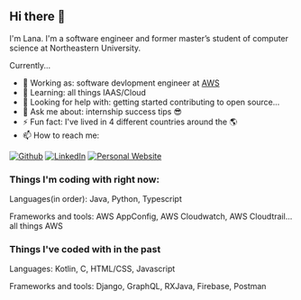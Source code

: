 ## Hi there 👋

<!--
**alannaa/alannaa** is a ✨ _special_ ✨ repository because its `README.md` (this file) appears on your GitHub profile.
-->

I'm Lana. I'm a software engineer and former master’s student of computer science at Northeastern University.

Currently...
- 🔭 Working as: software devlopment engineer at [AWS](https://aws.amazon.com)
- 🌱 Learning: all things IAAS/Cloud
- 🤔 Looking for help with: getting started contributing to open source...
- 💬 Ask me about: internship success tips 😎 
- ⚡ Fun fact: I've lived in 4 different countries around the 🌎
- 📫 How to reach me: 
<p>
  <a href="https://github.com/alannapasco" target="_blank"><img alt="Github" src="https://img.shields.io/badge/GitHub-%2312100E.svg?&style=for-the-badge&logo=Github&logoColor=white" /></a> 
  <a href="https://www.linkedin.com/in/alanna-pasco-8918028b/" target="_blank"><img alt="LinkedIn" src="https://img.shields.io/badge/linkedin-%230077B5.svg?&style=for-the-badge&logo=linkedin&logoColor=white" /></a> 
    <a href="https://alannapasco.github.io" target="_blank"><img alt="Personal Website" src="https://img.shields.io/badge/-Personal%20Website-lightgrey/?style=for-the-badge" /></a> 
</p>

### Things I'm coding with right now:

Languages(in order): Java, Python, Typescript

Frameworks and tools: AWS AppConfig, AWS Cloudwatch, AWS Cloudtrail... all things AWS

### Things I've coded with in the past 

Languages: Kotlin, C, HTML/CSS, Javascript

Frameworks and tools: Django, GraphQL, RXJava, Firebase, Postman
